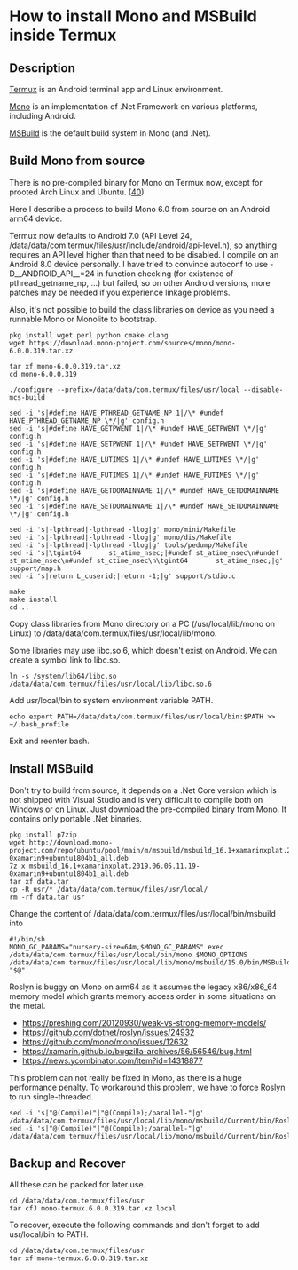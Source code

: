 # How to install Mono and MSBuild inside Termux

## Description

[Termux](https://github.com/termux/termux-app) is an Android terminal app and Linux environment.

[Mono](https://www.mono-project.com) is an implementation of .Net Framework on various platforms, including Android.

[MSBuild](https://github.com/microsoft/msbuild) is the default build system in Mono (and .Net).

## Build Mono from source

There is no pre-compiled binary for Mono on Termux now, except for prooted Arch Linux and Ubuntu. ([40](https://github.com/termux/termux-packages/issues/40))

Here I describe a process to build Mono 6.0 from source on an Android arm64 device.

Termux now defaults to Android 7.0 (API Level 24, /data/data/com.termux/files/usr/include/android/api-level.h), so anything requires an API level higher than that need to be disabled. I compile on an Android 8.0 device personally. I have tried to convince autoconf to use -D__ANDROID_API__=24 in function checking (for existence of pthread_getname_np, ...) but failed, so on other Android versions, more patches may be needed if you experience linkage problems.

Also, it's not possible to build the class libraries on device as you need a runnable Mono or Monolite to bootstrap.

    pkg install wget perl python cmake clang
    wget https://download.mono-project.com/sources/mono/mono-6.0.0.319.tar.xz

    tar xf mono-6.0.0.319.tar.xz
    cd mono-6.0.0.319

    ./configure --prefix=/data/data/com.termux/files/usr/local --disable-mcs-build

    sed -i 's|#define HAVE_PTHREAD_GETNAME_NP 1|/\* #undef HAVE_PTHREAD_GETNAME_NP \*/|g' config.h
    sed -i 's|#define HAVE_GETPWENT 1|/\* #undef HAVE_GETPWENT \*/|g' config.h
    sed -i 's|#define HAVE_SETPWENT 1|/\* #undef HAVE_SETPWENT \*/|g' config.h
    sed -i 's|#define HAVE_LUTIMES 1|/\* #undef HAVE_LUTIMES \*/|g' config.h
    sed -i 's|#define HAVE_FUTIMES 1|/\* #undef HAVE_FUTIMES \*/|g' config.h
    sed -i 's|#define HAVE_GETDOMAINNAME 1|/\* #undef HAVE_GETDOMAINNAME \*/|g' config.h
    sed -i 's|#define HAVE_SETDOMAINNAME 1|/\* #undef HAVE_SETDOMAINNAME \*/|g' config.h

    sed -i 's|-lpthread|-lpthread -llog|g' mono/mini/Makefile
    sed -i 's|-lpthread|-lpthread -llog|g' mono/dis/Makefile
    sed -i 's|-lpthread|-lpthread -llog|g' tools/pedump/Makefile
    sed -i 's|\tgint64       st_atime_nsec;|#undef st_atime_nsec\n#undef st_mtime_nsec\n#undef st_ctime_nsec\n\tgint64       st_atime_nsec;|g' support/map.h
    sed -i 's|return L_cuserid;|return -1;|g' support/stdio.c

    make
    make install
    cd ..

Copy class libraries from Mono directory on a PC (/usr/local/lib/mono on Linux) to /data/data/com.termux/files/usr/local/lib/mono.

Some libraries may use libc.so.6, which doesn't exist on Android. We can create a symbol link to libc<span></span>.so.

    ln -s /system/lib64/libc.so /data/data/com.termux/files/usr/local/lib/libc.so.6

Add usr/local/bin to system environment variable PATH.

    echo export PATH=/data/data/com.termux/files/usr/local/bin:$PATH >> ~/.bash_profile

Exit and reenter bash.

## Install MSBuild

Don't try to build from source, it depends on a .Net Core version which is not shipped with Visual Studio and is very difficult to compile both on Windows or on Linux. Just download the pre-compiled binary from Mono. It contains only portable .Net binaries.

    pkg install p7zip
    wget http://download.mono-project.com/repo/ubuntu/pool/main/m/msbuild/msbuild_16.1+xamarinxplat.2019.06.05.11.19-0xamarin9+ubuntu1804b1_all.deb
    7z x msbuild_16.1+xamarinxplat.2019.06.05.11.19-0xamarin9+ubuntu1804b1_all.deb
    tar xf data.tar
    cp -R usr/* /data/data/com.termux/files/usr/local/
    rm -rf data.tar usr

Change the content of /data/data/com.termux/files/usr/local/bin/msbuild into

    #!/bin/sh
    MONO_GC_PARAMS="nursery-size=64m,$MONO_GC_PARAMS" exec /data/data/com.termux/files/usr/local/bin/mono $MONO_OPTIONS /data/data/com.termux/files/usr/local/lib/mono/msbuild/15.0/bin/MSBuild.dll "$@"

Roslyn is buggy on Mono on arm64 as it assumes the legacy x86/x86_64 memory model which grants memory access order in some situations on the metal.

* https://preshing.com/20120930/weak-vs-strong-memory-models/
* https://github.com/dotnet/roslyn/issues/24932
* https://github.com/mono/mono/issues/12632
* https://xamarin.github.io/bugzilla-archives/56/56546/bug.html
* https://news.ycombinator.com/item?id=14318877

This problem can not really be fixed in Mono, as there is a huge performance penalty. To workaround this problem, we have to force Roslyn to run single-threaded.

    sed -i 's|"@(Compile)"|"@(Compile);/parallel-"|g' /data/data/com.termux/files/usr/local/lib/mono/msbuild/Current/bin/Roslyn/Microsoft.CSharp.Core.targets
    sed -i 's|"@(Compile)"|"@(Compile);/parallel-"|g' /data/data/com.termux/files/usr/local/lib/mono/msbuild/Current/bin/Roslyn/Microsoft.VisualBasic.Core.targets

## Backup and Recover

All these can be packed for later use.

    cd /data/data/com.termux/files/usr
    tar cfJ mono-termux.6.0.0.319.tar.xz local

To recover, execute the following commands and don't forget to add usr/local/bin to PATH.

    cd /data/data/com.termux/files/usr
    tar xf mono-termux.6.0.0.319.tar.xz
